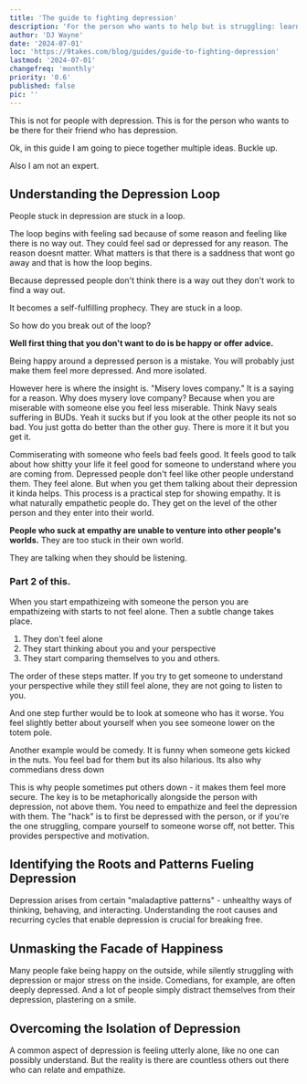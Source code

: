 ```yaml
---
title: 'The guide to fighting depression'
description: 'For the person who wants to help but is struggling: learn the mechanics of how depression works'
author: 'DJ Wayne'
date: '2024-07-01'
loc: 'https://9takes.com/blog/guides/guide-to-fighting-depression'
lastmod: '2024-07-01'
changefreq: 'monthly'
priority: '0.6'
published: false
pic: ''
---
```


<!-- todo -->
<!-- conflict styles in relationships
conflict synonym
internal and external conflict
 -->

<script>
	import  PopCard  from "../../lib/components/atoms/PopCard.svelte";
</script>

<p class="firstLetter">This is not for people with depression. This is for the person who wants to be there for their friend who has depression.</p>

Ok, in this guide I am going to piece together multiple ideas. Buckle up.

Also I am not an expert.

## Understanding the Depression Loop

People stuck in depression are stuck in a loop.

The loop begins with feeling sad because of some reason and feeling like there is no way out. They could feel sad or depressed for any reason. The reason doesnt matter. What matters is that there is a saddness that wont go away and that is how the loop begins.

Because depressed people don't think there is a way out they don't work to find a way out.

It becomes a self-fulfilling prophecy. They are stuck in a loop.

So how do you break out of the loop?

**Well first thing that you don't want to do is be happy or offer advice.**

Being happy around a depressed person is a mistake. You will probably just make them feel more depressed. And more isolated.

However here is where the insight is. "Misery loves company." It is a saying for a reason. Why does mysery love company? Because when you are miserable with someone else you feel less miserable. Think Navy seals suffering in BUDs. Yeah it sucks but if you look at the other people its not so bad. You just gotta do better than the other guy. There is more it it but you get it.

Commiserating with someone who feels bad feels good. It feels good to talk about how shitty your life it feel good for someone to understand where you are coming from. Depressed people don't feel like other people understand them. They feel alone. But when you get them talking about their depression it kinda helps. This process is a practical step for showing empathy. It is what naturally empathetic people do. They get on the level of the other person and they enter into their world.

**People who suck at empathy are unable to venture into other people's worlds.** They are too stuck in their own world.

They are talking when they should be listening.

### Part 2 of this.

When you start empathizeing with someone the person you are empathizeing with starts to not feel alone. Then a subtle change takes place.

1. They don't feel alone
2. They start thinking about you and your perspective
3. They start comparing themselves to you and others.

The order of these steps matter. If you try to get someone to understand your perspective while they still feel alone, they are not going to listen to you.

And one step further would be to look at someone who has it worse. You feel slightly better about yourself when you see someone lower on the totem pole.

Another example would be comedy. It is funny when someone gets kicked in the nuts. You feel bad for them but its also hilarious. Its also why commedians dress down

This is why people sometimes put others down - it makes them feel more secure.
The key is to be metaphorically alongside the person with depression, not above them. You need to empathize and feel the depression with them. The "hack" is to first be depressed with the person, or if you're the one struggling, compare yourself to someone worse off, not better. This provides perspective and motivation.

## Identifying the Roots and Patterns Fueling Depression

Depression arises from certain "maladaptive patterns" - unhealthy ways of thinking, behaving, and interacting. Understanding the root causes and recurring cycles that enable depression is crucial for breaking free.

## Unmasking the Facade of Happiness

Many people fake being happy on the outside, while silently struggling with depression or major stress on the inside. Comedians, for example, are often deeply depressed. And a lot of people simply distract themselves from their depression, plastering on a smile.

## Overcoming the Isolation of Depression

A common aspect of depression is feeling utterly alone, like no one can possibly understand. But the reality is there are countless others out there who can relate and empathize.
